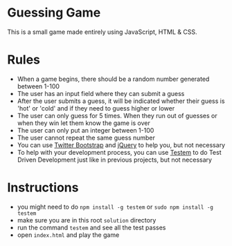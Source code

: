 # Guessing Game
This is a small game made entirely using JavaScript, HTML & CSS.

# Rules
* When a game begins, there should be a random number generated between 1-100
* The user has an input field where they can submit a guess
* After the user submits a guess, it will be indicated whether their guess is 'hot' or 'cold' and if they need to guess higher or lower
* The user can only guess for 5 times. When they run out of guesses or when they win let them know the game is over
* The user can only put an integer between 1-100
* The user cannot repeat the same guess number
* You can use [Twitter Bootstrap](http://getbootstrap.com/) and [jQuery](http://jquery.com/) to help you, but not necessary
* To help with your development process, you can use [Testem](https://github.com/testem/testem) to do Test Driven Development just like in previous projects, but not necessary

# Instructions
* you might need to do `npm install -g testem` or `sudo npm install -g testem`
* make sure you are in this root `solution` directory
* run the command `testem` and see all the test passes
* open `index.html` and play the game
